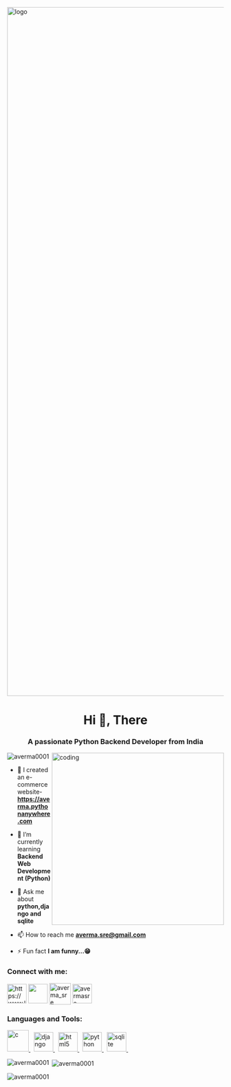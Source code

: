 
<img src="https://i.postimg.cc/6QkRh2mf/welcome-to-My.png" alt="logo" width="1600px"/>

<h1 align="center">Hi 👋, There</h1>
<h3 align="center">A passionate Python Backend Developer from India</h3>

<img align="right" alt="coding" width="400" src="https://miro.medium.com/max/1360/1*IRGHmiGsa16stedQvIaZfw.gif">

<p align="left"> <img src="https://komarev.com/ghpvc/?username=averma0001&label=Profile%20views&color=0e75b6&style=flat" alt="averma0001" /> </p>

- 🔭 I created an e-commerce website- **https://averma.pythonanywhere.com**

- 🌱 I’m currently learning **Backend Web Development (Python)**

- 💬 Ask me about **python,django and sqlite**

- 📫 How to reach me **averma.sre@gmail.com**

- ⚡ Fun fact **I am funny...😁**

<h3 align="left">Connect with me:</h3>
<p align="left">
<a href="https://www.linkedin.com/in/avermasre" target="blank"><img align="center" src="https://i0.wp.com/managersante.com/wp-content/uploads/2015/12/2000px-linkedin_icon-svg.png?ssl=1" alt="https://www.linkedin.com/in/avermasre" height="45"  /></a>
<a href="https://instagram.com/averma.sre" target="blank"><img align="center" src="https://logolook.net/wp-content/uploads/2021/06/Instagram-Logo.svg" height="45" /></a>
<a href="https://www.hackerrank.com/averma_sre" target="blank"><img align="center" src="https://developerpitstop.com/wp-content/uploads/2021/09/hackerrank-logo-e1632169157113-768x786.png" alt="averma_sre" height="50" /></a>
<a href="https://www.leetcode.com/avermasre" target="blank"><img align="center" src="https://iconape.com/wp-content/files/jf/122399/png/LeetCode_logo_white_no_text.png" alt="avermasre" height="45" /></a>
</p>

<h3 align="left">Languages and Tools:</h3>
<p align="left"> <a href="https://www.cprogramming.com/" target="_blank" rel="noreferrer"> <img src="https://cdn.iconscout.com/icon/premium/png-512-thumb/c-language-7520719-7197293.png?f=webp&w=256" alt="c" height="50"/> </a> &nbsp;
  <a href="https://www.djangoproject.com/" target="_blank" rel="noreferrer"> <img src="https://cdn.worldvectorlogo.com/logos/django.svg" alt="django" height="45"/> </a> &nbsp;
  <a href="https://www.w3.org/html/" target="_blank" rel="noreferrer"> <img src="https://cdn.iconscout.com/icon/premium/png-512-thumb/html-2752158-2284975.png?f=webp&w=256" alt="html5" height="45"/> </a>  &nbsp;
  <a href="https://www.python.org" target="_blank" rel="noreferrer"> <img src="https://cdn.iconscout.com/icon/premium/png-512-thumb/python-2752092-2284909.png?f=webp&w=256" alt="python" height="45"/> </a> &nbsp; 
  <a href="https://www.sqlite.org/" target="_blank" rel="noreferrer"> <img src="https://www.vectorlogo.zone/logos/sqlite/sqlite-icon.svg" alt="sqlite" height="45"/> </a> &nbsp; </p>

<p><img align="left" src="https://github-readme-stats.vercel.app/api/top-langs?username=averma0001&show_icons=true&locale=en&layout=compact" alt="averma0001" /></p>

<p>&nbsp;<img align="center" src="https://github-readme-stats.vercel.app/api?username=averma0001&show_icons=true&locale=en" alt="averma0001" /></p>

<p><img align="center" src="https://github-readme-streak-stats.herokuapp.com/?user=averma0001&" alt="averma0001" /></p>
